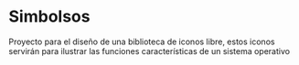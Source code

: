 Simbolsos
=========

Proyecto para el diseño de una biblioteca de iconos libre, estos iconos servirán para ilustrar las funciones características de un sistema operativo
